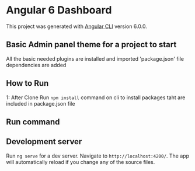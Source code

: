# Angular 6 Dashboard

This project was generated with [Angular CLI](https://github.com/angular/angular-cli) version 6.0.0.

## Basic Admin panel theme for a project to start 

All the basic needed plugins are installed and imported  'package.json' file dependencies are added


## How to Run 

1: After Clone Run `npm install` command on cli to install packages taht are included in package.json file

## Run command


## Development server

Run `ng serve` for a dev server. Navigate to `http://localhost:4200/`. The app will automatically reload if you change any of the source files.






